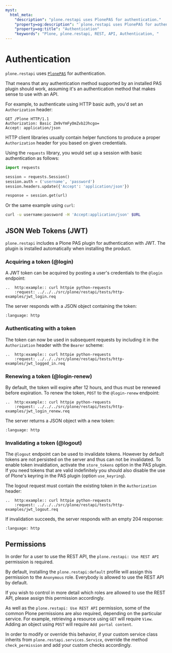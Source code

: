 ```yaml
---
myst:
  html_meta:
    "description": "plone.restapi uses PlonePAS for authentication."
    "property=og:description": "`plone.restapi uses PlonePAS for authentication."
    "property=og:title": "Authentication"
    "keywords": "Plone, plone.restapi, REST, API, Authentication, "
---
```


# Authentication

`plone.restapi` uses [`PlonePAS`](https://github.com/plone/Products.PlonePAS) for authentication.

That means that any authentication method supported by an installed PAS plugin should work, assuming it's an authentication method that makes sense to use with an API.

For example, to authenticate using HTTP basic auth, you'd set an `Authorization` header:

```http
GET /Plone HTTP/1.1
Authorization: Basic Zm9vYmFyOmZvb2Jhcgo=
Accept: application/json
```

HTTP client libraries usually contain helper functions to produce a proper `Authorization` header for you based on given credentials.

Using the `requests` library, you would set up a session with basic authentication as follows:

```python
import requests

session = requests.Session()
session.auth = ('username', 'password')
session.headers.update({'Accept': 'application/json'})

response = session.get(url)
```

Or the same example using `curl`:

```bash
curl -u username:password -H 'Accept:application/json' $URL
```


## JSON Web Tokens (JWT)

`plone.restapi` includes a Plone PAS plugin for authentication with JWT.
The plugin is installed automatically when installing the product.


### Acquiring a token (@login)

A JWT token can be acquired by posting a user's credentials to the `@login` endpoint:

```{eval-rst}
..  http:example:: curl httpie python-requests
    :request: ../../../src/plone/restapi/tests/http-examples/jwt_login.req
```

The server responds with a JSON object containing the token:

```{literalinclude} ../../../src/plone/restapi/tests/http-examples/jwt_login.resp
:language: http
```


### Authenticating with a token

The token can now be used in subsequent requests by including it in the `Authorization` header with the `Bearer` scheme:

```{eval-rst}
..  http:example:: curl httpie python-requests
    :request: ../../../src/plone/restapi/tests/http-examples/jwt_logged_in.req
```


### Renewing a token (@login-renew)

By default, the token will expire after 12 hours, and thus must be renewed before expiration.
To renew the token, `POST` to the `@login-renew` endpoint:

```{eval-rst}
..  http:example:: curl httpie python-requests
    :request: ../../../src/plone/restapi/tests/http-examples/jwt_login_renew.req
```

The server returns a JSON object with a new token:

```{literalinclude} ../../../src/plone/restapi/tests/http-examples/jwt_login_renew.resp
:language: http
```


### Invalidating a token (@logout)

The `@logout` endpoint can be used to invalidate tokens.
However by default tokens are not persisted on the server and thus can not be invalidated.
To enable token invaldiation, activate the `store_tokens` option in the PAS plugin.
If you need tokens that are valid indefinitely you should also disable the use of Plone's keyring in the PAS plugin (option `use_keyring`).

The logout request must contain the existing token in the `Authorization` header:

```{eval-rst}
..  http:example:: curl httpie python-requests
    :request: ../../../src/plone/restapi/tests/http-examples/jwt_logout.req
```

If invalidation succeeds, the server responds with an empty 204 response:

```{literalinclude} ../../../src/plone/restapi/tests/http-examples/jwt_logout.resp
:language: http
```


## Permissions

In order for a user to use the REST API, the `plone.restapi: Use REST API` permission is required.

By default, installing the `plone.restapi:default` profile will assign this permission to the `Anonymous` role.
Everybody is allowed to use the REST API by default.

If you wish to control in more detail which roles are allowed to use the REST API, please assign this permission accordingly.

As well as the `plone.restapi: Use REST API` permission, some of the common Plone permissions are also required, depending on the particular service.
For example, retrieving a resource using `GET` will require `View`.
Adding an object using `POST` will require `Add portal content`.

In order to modify or override this behavior, if your custom service class inherits from `plone.restapi.services.Service`, override the method `check_permission` and add your custom checks accordingly.
